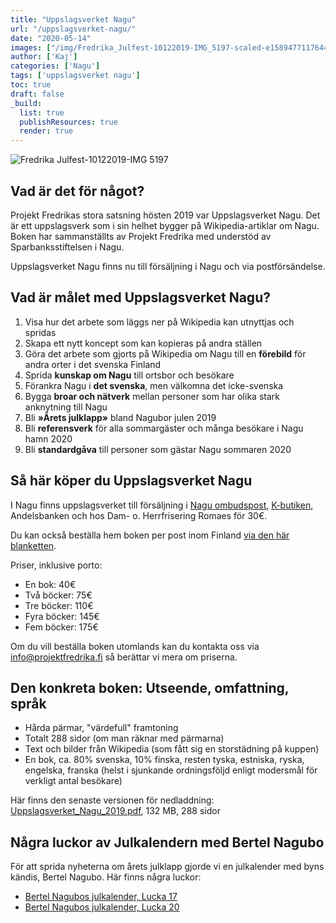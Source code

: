 ```yaml
---
title: "Uppslagsverket Nagu"
url: "/uppslagsverket-nagu/"
date: "2020-05-14"
images: ["/img/Fredrika_Julfest-10122019-IMG_5197-scaled-e1589477117644.jpg"]
author: ['Kaj']
categories: ['Nagu']
tags: ['uppslagsverket nagu']
toc: true
draft: false
_build:
  list: true
  publishResources: true
  render: true
---
```


![Fredrika Julfest-10122019-IMG 5197](/img/Fredrika_Julfest-10122019-IMG_5197-scaled-e1589477117644.jpg)


## Vad är det för något?

Projekt Fredrikas stora satsning hösten 2019 var Uppslagsverket Nagu. Det är ett uppslagsverk som i sin helhet bygger på Wikipedia-artiklar om Nagu. Boken har sammanställts av Projekt Fredrika med understöd av Sparbanksstiftelsen i Nagu.

Uppslagsverket Nagu finns nu till försäljning i Nagu och via postförsändelse.

## Vad är målet med Uppslagsverket Nagu?

1.  Visa hur det arbete som läggs ner på Wikipedia kan utnyttjas och spridas
2.  Skapa ett nytt koncept som kan kopieras på andra ställen
3.  Göra det arbete som gjorts på Wikipedia om Nagu till en **förebild** för andra orter i det svenska Finland
4.  Sprida **kunskap om Nagu** till ortsbor och besökare
5.  Förankra Nagu i **det svenska**, men välkomna det icke-svenska
6.  Bygga **broar och nätverk** mellan personer som har olika stark anknytning till Nagu
7.  Bli **»Årets julklapp»** bland Nagubor julen 2019
8.  Bli **referensverk** för alla sommargäster och många besökare i Nagu hamn 2020
9.  Bli **standardgåva** till personer som gästar Nagu sommaren 2020

## Så här köper du Uppslagsverket Nagu

I Nagu finns uppslagsverket till försäljning i [Nagu ombudspost](https://saaristovaraus.fi/matkailuneuvonta/), [K-butiken](https://k-market-nagu.fi/butiken/), Andelsbanken och hos Dam- o. Herrfrisering Romaes för 30€.

Du kan också beställa hem boken per post inom Finland [via den här blanketten](https://docs.google.com/forms/d/1li8o1oiV3YWLLSGZijYtxRVROubJGJ1Ym38NJXJ1C8o/edit).

Priser, inklusive porto:

* En bok: 40€
* Två böcker: 75€
* Tre böcker: 110€
* Fyra böcker: 145€
* Fem böcker: 175€

Om du vill beställa boken utomlands kan du kontakta oss via info@projektfredrika.fi så berättar vi mera om priserna.

## Den konkreta boken: Utseende, omfattning, språk

* Hårda pärmar, "värdefull" framtoning
* Totalt 288 sidor (om man räknar med pärmarna)
* Text och bilder från Wikipedia (som fått sig en storstädning på kuppen)
* En bok, ca. 80% svenska, 10% finska, resten tyska, estniska, ryska, engelska, franska (helst i sjunkande ordningsföljd enligt modersmål för verkligt antal besökare)

Här finns den senaste versionen för nedladdning: [Uppslagsverket\_Nagu\_2019.pdf](https://wiki.projektfredrika.fi/filer/Uppslagsverket_Nagu_2019.pdf), 132 MB, 288 sidor

## Några luckor av Julkalendern med Bertel Nagubo

För att sprida nyheterna om årets julklapp gjorde vi en julkalender med byns kändis, Bertel Nagubo. Här finns några luckor:
* [Bertel Nagubos julkalender, Lucka 17](https://www.facebook.com/watch/?ref=external&v=2581200672109968)
* [Bertel Nagubos julkalender, Lucka 20](https://www.facebook.com/watch/?ref=external&v=2595605680662168)